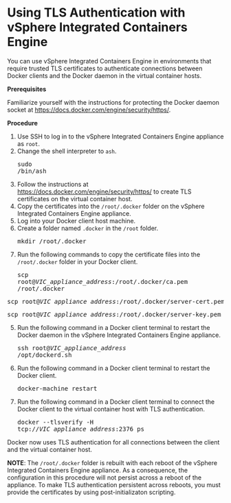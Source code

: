 # Using TLS Authentication with vSphere Integrated Containers Engine #

You can use vSphere Integrated Containers Engine in environments that require  trusted TLS certificates to authenticate connections between Docker clients and the Docker daemon in the virtual container hosts. 

**Prerequisites**

Familiarize yourself with the instructions for protecting the Docker daemon socket at https://docs.docker.com/engine/security/https/. 

**Procedure**

1. Use SSH to log in to the vSphere Integrated Containers Engine appliance as `root`.
2. Change the shell interpreter to `ash`.<pre>sudo /bin/ash</pre>
2. Follow the instructions at https://docs.docker.com/engine/security/https/ to create TLS certificates on the virtual container host.
3. Copy the certificates into the `/root/.docker` folder on the vSphere Integrated Containers Engine appliance.
3. Log into your Docker client host machine.
4. Create a folder named `.docker` in the `/root` folder.<pre>mkdir /root/.docker</pre>
4. Run the following commands to copy the certificate files into the `/root/.docker` folder in your Docker client. <pre>scp root@<i>VIC_appliance_address</i>:/root/.docker/ca.pem /root/.docker</pre>
<pre>scp root@<i>VIC_appliance_address</i>:/root/.docker/server-cert.pem /root/.docker</pre>
<pre>scp root@<i>VIC_appliance_address</i>:/root/.docker/server-key.pem  /root/.docker</pre>
5. Run the following command in a Docker client terminal to restart the Docker daemon in the vSphere Integrated Containers Engine appliance.<pre>ssh root@<i>VIC_appliance_address</i> /opt/dockerd.sh</pre>
6. Run the following command in a Docker client terminal to restart the Docker client.<pre>docker-machine restart</pre>
6. Run the following command in a Docker client terminal to connect the Docker client to the virtual container host with TLS authentication.<pre>docker --tlsverify -H tcp://<i>VIC_appliance_address</i>:2376 ps</pre>

Docker now uses TLS authentication for all connections between the client and the virtual container host.

**NOTE**: The `/root/.docker` folder is rebuilt with each reboot of the vSphere Integrated Containers Engine appliance. As a consequence, the configuration in this procedure will not persist across a reboot of the  appliance. To make TLS authentication persistent across reboots, you must provide the certificates by using  post-initializaton scripting.